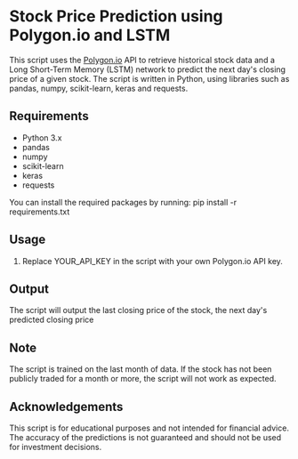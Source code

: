 # Stock Price Prediction using Polygon.io and LSTM

This script uses the [Polygon.io](https://polygon.io/) API to retrieve historical stock data and a Long Short-Term Memory (LSTM) network to predict the next day's closing price of a given stock. 
The script is written in Python, using libraries such as pandas, numpy, scikit-learn, keras and requests.

## Requirements
- Python 3.x
- pandas
- numpy
- scikit-learn
- keras
- requests

You can install the required packages by running:
pip install -r requirements.txt

## Usage
1. Replace YOUR_API_KEY in the script with your own Polygon.io API key.

## Output
The script will output the last closing price of the stock, the next day's predicted closing price

## Note
The script is trained on the last month of data. If the stock has not been publicly traded for a month or more, the script will not work as expected.

## Acknowledgements
This script is for educational purposes and not intended for financial advice. The accuracy of the predictions is not guaranteed and should not be used for investment decisions.
